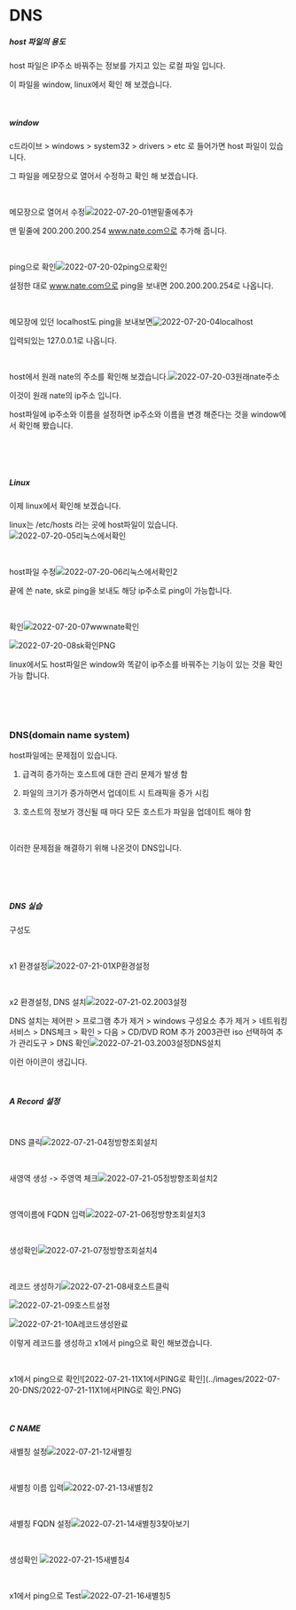# DNS

##### host 파일의 용도

host 파일은 IP주소 바꿔주는 정보를 가지고 있는 로컬 파일 입니다.

이 파일을 window, linux에서 확인 해 보겠습니다.

<br>

##### window

c드라이브 > windows > system32 > drivers > etc 로 들어가면 host 파일이 있습니다.

그 파일을 메모장으로 열어서 수정하고 확인 해 보겠습니다.

<br>

메모장으로 열어서 수정![2022-07-20-01맨밑줄에추가](../images/2022-07-20-DNS/2022-07-20-01맨밑줄에추가.PNG)

맨 밑줄에 200.200.200.254 www.nate.com으로 추가해 줍니다.

<br>

ping으로 확인![2022-07-20-02ping으로확인](../images/2022-07-20-DNS/2022-07-20-02ping으로확인.PNG)

설정한 대로 www.nate.com으로 ping을 보내면 200.200.200.254로 나옵니다.

<br>

메모장에 있던 localhost도 ping을 보내보면![2022-07-20-04localhost](../images/2022-07-20-DNS/2022-07-20-04localhost.PNG)

입력되있는 127.0.0.1로 나옵니다.

<br>

host에서 원래 nate의 주소를 확인해 보겠습니다.![2022-07-20-03원래nate주소](../images/2022-07-20-DNS/2022-07-20-03원래nate주소.PNG)

이것이 원래 nate의 ip주소 입니다.

host파일에 ip주소와 이름을 설정하면 ip주소와 이름을 변경 해준다는 것을 window에서 확인해 봤습니다.

<br>

<br>

<br>

##### Linux

이제 linux에서 확인해 보겠습니다.

linux는 /etc/hosts 라는 곳에 host파일이 있습니다.![2022-07-20-05리눅스에서확인](../images/2022-07-20-DNS/2022-07-20-05리눅스에서확인.PNG)

<br>

host파일 수정![2022-07-20-06리눅스에서확인2](../images/2022-07-20-DNS/2022-07-20-06리눅스에서확인2.PNG)

끝에 쓴 nate, sk로 ping을 보내도 해당 ip주소로 ping이 가능합니다.

<br>

확인![2022-07-20-07wwwnate확인](../images/2022-07-20-DNS/2022-07-20-07wwwnate확인.PNG)

![2022-07-20-08sk확인PNG](../images/2022-07-20-DNS/2022-07-20-08sk확인PNG.PNG)

linux에서도 host파일은 window와 똑같이 ip주소를 바꿔주는 기능이 있는 것을 확인 가능 합니다.

<br>

<br>

<br>

### DNS(domain name system)

host파일에는 문제점이 있습니다.

1. 급격히 증가하는 호스트에 대한 관리 문제가 발생 함

2.  파일의 크기가 증가하면서 업데이트 시 트래픽을 증가 시킴 

3. 호스트의 정보가 갱신될 때 마다 모든 호스트가 파일을 업데이트 해야 함

<br>

이러한 문제점을 해결하기 위해 나온것이 DNS입니다.

<br>

<br>

<br>

##### DNS 실습

구성도

<br>

x1 환경설정![2022-07-21-01XP환경설정](../images/2022-07-20-DNS/2022-07-21-01XP환경설정.PNG)

<br>

x2 환경설정, DNS 설치![2022-07-21-02.2003설정](../images/2022-07-20-DNS/2022-07-21-02.2003설정.PNG)

DNS 설치는 제어판 > 프로그램 추가 제거 > windows 구성요소 추가 제거 > 네트워킹 서비스 > DNS체크 > 확인 > 다음 > CD/DVD ROM 추가 2003관련 iso 선택하여 추가 관리도구 > DNS  확인![2022-07-21-03.2003설정DNS설치](../images/2022-07-20-DNS/2022-07-21-03.2003설정DNS설치.PNG)

이런 아이콘이 생깁니다.

<br>

##### A Record 설정

<br>

DNS 클릭![2022-07-21-04정방향조회설치](../images/2022-07-20-DNS/2022-07-21-04정방향조회설치-16583893422726.PNG)

<br>

새영역 생성 -> 주영역 체크![2022-07-21-05정방향조회설치2](../images/2022-07-20-DNS/2022-07-21-05정방향조회설치2.PNG)

<br>

영역이름에 FQDN 입력![2022-07-21-06정방향조회설치3](../images/2022-07-20-DNS/2022-07-21-06정방향조회설치3.PNG)

<br>

생성확인![2022-07-21-07정방향조회설치4](../images/2022-07-20-DNS/2022-07-21-07정방향조회설치4.PNG)

<br>

레코드 생성하기![2022-07-21-08새호스트클릭](../images/2022-07-20-DNS/2022-07-21-08새호스트클릭.PNG)

![2022-07-21-09호스트설정](../images/2022-07-20-DNS/2022-07-21-09호스트설정.PNG)

![2022-07-21-10A레코드생성완료](../images/2022-07-20-DNS/2022-07-21-10A레코드생성완료.PNG)

이렇게 레코드를 생성하고 x1에서 ping으로 확인 해보겠습니다.

<br>

x1에서 ping으로 확인![2022-07-21-11X1에서PING로 확인](../images/2022-07-20-DNS/2022-07-21-11X1에서PING로 확인.PNG)

<br>

##### C NAME

새별칭 설정![2022-07-21-12새별칭](../images/2022-07-20-DNS/2022-07-21-12새별칭.PNG)

<br>

새별칭 이름 입력![2022-07-21-13새별칭2](../images/2022-07-20-DNS/2022-07-21-13새별칭2.PNG)

<br>

새별칭 FQDN 설정![2022-07-21-14새별칭3찾아보기](../images/2022-07-20-DNS/2022-07-21-14새별칭3찾아보기.PNG)

<br>

생성확인 ![2022-07-21-15새별칭4](../images/2022-07-20-DNS/2022-07-21-15새별칭4.PNG)

<br>

x1에서 ping으로 Test![2022-07-21-16새별칭5](../images/2022-07-20-DNS/2022-07-21-16새별칭5.PNG)

<br>

